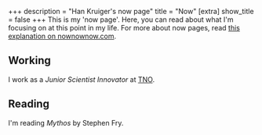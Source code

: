 +++
description = "Han Kruiger's now page"
title = "Now"
[extra]
show_title = false
+++
This is my 'now page'.
Here, you can read about what I'm focusing on at this point in my life.
For more about now pages, read [this explanation on nownownow.com](https://nownownow.com/about).

## Working
I work as a *Junior Scientist Innovator* at [TNO](https://www.tno.nl/).

## Reading
I'm reading *Mythos* by Stephen Fry.
